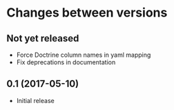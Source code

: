 # Changes between versions

## Not yet released

* Force Doctrine column names in yaml mapping
* Fix deprecations in documentation

## 0.1 (2017-05-10)

* Initial release
